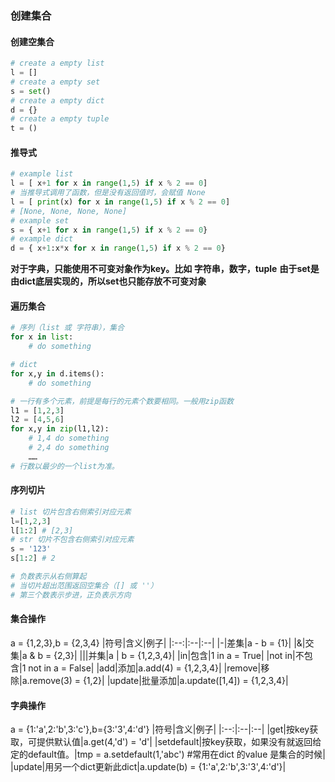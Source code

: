 ### 创建集合

#### 创建空集合

```python
# create a empty list
l = []
# create a empty set
s = set()
# create a empty dict
d = {}
# create a empty tuple
t = ()
```

#### 推导式

```python
# example list
l = [ x+1 for x in range(1,5) if x % 2 == 0]
# 当推导式调用了函数，但是没有返回值时，会赋值 None
l = [ print(x) for x in range(1,5) if x % 2 == 0]
# [None, None, None, None]
# example set
s = { x+1 for x in range(1,5) if x % 2 == 0}
# example dict
d = { x+1:x*x for x in range(1,5) if x % 2 == 0}
```

<b>对于字典，只能使用不可变对象作为key。比如 字符串，数字，tuple</b>
<b>由于set是由dict底层实现的，所以set也只能存放不可变对象</b>

#### 遍历集合

```python
# 序列（list 或 字符串），集合
for x in list:
    # do something

# dict
for x,y in d.items():
    # do something

# 一行有多个元素，前提是每行的元素个数要相同。一般用zip函数
l1 = [1,2,3]
l2 = [4,5,6]
for x,y in zip(l1,l2):
    # 1,4 do something
    # 2,4 do something
    ……
# 行数以最少的一个list为准。
```

#### 序列切片

```python
# list 切片包含右侧索引对应元素
l=[1,2,3]
l[1:2] # [2,3]
# str 切片不包含右侧索引对应元素
s = '123'
s[1:2] # 2

# 负数表示从右侧算起
# 当切片超出范围返回空集合（[] 或 ''）
# 第三个数表示步进，正负表示方向
```

#### 集合操作

a = {1,2,3},b = {2,3,4}
|符号|含义|例子|
|:--:|:--|:--|
|-|差集|a - b = {1}|
|&|交集|a & b = {2,3}|
|\||并集|a \| b = {1,2,3,4}|
|in|包含|1 in a = True|
|not in|不包含|1 not in a = False|
|add|添加|a.add(4) = {1,2,3,4}|
|remove|移除|a.remove(3) = {1,2}|
|update|批量添加|a.update([1,4]) = {1,2,3,4}|

#### 字典操作

a = {1:'a',2:'b',3:'c'},b={3:'3',4:'d'}
|符号|含义|例子|
|:--:|:--|:--|
|get|按key获取，可提供默认值|a.get(4,'d') = 'd'|
|setdefault|按key获取，如果没有就返回给定的default值。|tmp = a.setdefault(1,'abc') #常用在dict 的value 是集合的时候|
|update|用另一个dict更新此dict|a.update(b) = {1:'a',2:'b',3:'3',4:'d'}|

